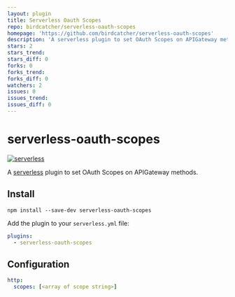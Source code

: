 ```yaml
---
layout: plugin
title: Serverless Oauth Scopes
repo: birdcatcher/serverless-oauth-scopes
homepage: 'https://github.com/birdcatcher/serverless-oauth-scopes'
description: 'A serverless plugin to set OAuth Scopes on APIGateway methods'
stars: 2
stars_trend: 
stars_diff: 0
forks: 0
forks_trend: 
forks_diff: 0
watchers: 2
issues: 0
issues_trend: 
issues_diff: 0
---
```



# serverless-oauth-scopes
[![serverless](http://public.serverless.com/badges/v3.svg)](http://www.serverless.com)

A [serverless](http://www.serverless.com) plugin to set OAuth Scopes on APIGateway methods.

## Install

`npm install --save-dev serverless-oauth-scopes`

Add the plugin to your `serverless.yml` file:

```yaml
plugins:
  - serverless-oauth-scopes
```

## Configuration
```yaml
http:
  scopes: [<array of scope string>]
```

